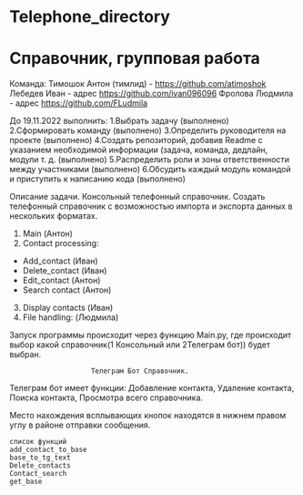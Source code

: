 # Telephone_directory
Справочник, групповая работа
=======

 Команда:
 Тимошок Антон (тимлид) - https://github.com/atimoshok
 Лебедев Иван - адрес https://github.com/ivan096096
 Фролова Людмила - адрес https://github.com/FLudmila

 До 19.11.2022 выполнить:
 1.Выбрать задачу (выполнено)
 2.Сформировать команду (выполнено)
 3.Определить руководителя на проекте (выполнено)
 4.Создать репозиторий, добавив Readme с указанием необходимой информации (задача, команда, дедлайн, модули т. д. (выполнено)
 5.Распределить роли и зоны ответственности между участниками (выполнено)
 6.Обсудить каждый модуль командой и приступить к написанию кода (выполнено)

 Описание задачи.
                        Консольный телефонный справочник.
 Создать телефонный справочник с возможностью импорта и экспорта данных в нескольких форматах.

1. Main (Антон)
2. Contact processing:
- Add_contact (Иван)
- Delete_contact (Иван)
- Edit_contact (Антон)
- Search contact (Антон)
3. Display contacts (Иван)
4. File handling: (Людмила)

  Запуск программы происходит через функцию Main.py,
  где происходит выбор какой справочник(1 Консольный или 2Телеграм бот)) будет выбран. 

                        Телеграм Бот Справочник.
 Телеграм бот имеет функции:
                            Добавление контакта,
                            Удаление контакта,
                            Поиска контакта,
                            Просмотра всего справочника.

 Место нахождения всплывающих кнопок находятся в нижнем правом углу в районе отправки сообщения.

    список функций
    add_contact_to_base
    base_to_tg_text
    Delete_contacts
    Contact_search
    get_base